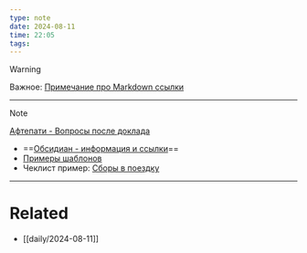 ```yaml
---
type: note
date: 2024-08-11
time: 22:05
tags:
---
```


> [!warning]
> Важное: [Примечание про Markdown ссылки](Примечание%20про%20Markdown%20ссылки.md)

---

> [!note]
> [Афтепати - Вопросы после доклада](Афтепати%20-%20Вопросы%20после%20доклада.md)


- ==[Обсидиан - информация и ссылки](Обсидиан%20-%20информация%20и%20ссылки.md)==
- [Примеры шаблонов](Примеры%20шаблонов.md)
- Чеклист пример: [Сборы в поездку](Сборы%20в%20поездку.md)



---
# Related
- [[daily/2024-08-11]]